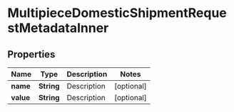 

# MultipieceDomesticShipmentRequestMetadataInner


## Properties

| Name | Type | Description | Notes |
|------------ | ------------- | ------------- | -------------|
|**name** | **String** | Description |  [optional] |
|**value** | **String** | Description |  [optional] |



